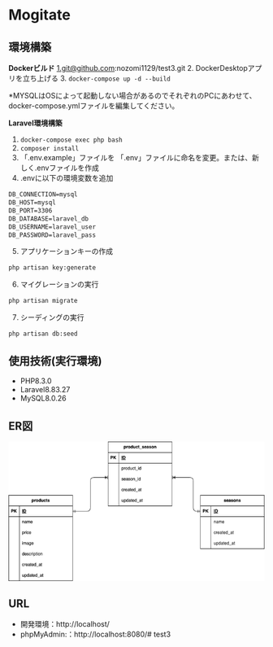 # Mogitate

## 環境構築
**Dockerビルド**
1.git@github.com:nozomi1129/test3.git
2. DockerDesktopアプリを立ち上げる
3. `docker-compose up -d --build`

*MYSQLはOSによって起動しない場合があるのでそれぞれのPCにあわせて、docker-compose.ymlファイルを編集してください。

**Laravel環境構築**
1. `docker-compose exec php bash`
2. `composer install`
3. 「.env.example」ファイルを 「.env」ファイルに命名を変更。または、新しく.envファイルを作成
4. .envに以下の環境変数を追加
``` text
DB_CONNECTION=mysql
DB_HOST=mysql
DB_PORT=3306
DB_DATABASE=laravel_db
DB_USERNAME=laravel_user
DB_PASSWORD=laravel_pass
```
5. アプリケーションキーの作成
``` bash
php artisan key:generate
```

6. マイグレーションの実行
``` bash
php artisan migrate
```

7. シーディングの実行
``` bash
php artisan db:seed
```

## 使用技術(実行環境)
- PHP8.3.0
- Laravel8.83.27
- MySQL8.0.26

## ER図
![alt](er.png)

## URL
- 開発環境：http://localhost/
- phpMyAdmin:：http://localhost:8080/# test3
